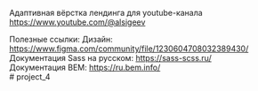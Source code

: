 Адаптивная вёрстка лендинга для youtube-канала https://www.youtube.com/@alsigeev

Полезные ссылки:
Дизайн: https://www.figma.com/community/file/1230604708032389430/  
Документация Sass на русском: https://sass-scss.ru/  
Документация BEM: https://ru.bem.info/  
#   p r o j e c t _ 4  
 